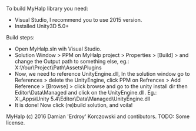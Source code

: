 To build MyHalp library you need:
 - Visual Studio, I recommend you to use 2015 version.
 - Installed Unity3D 5.0+ 

Build steps:
 - Open MyHalp.sln wih Visual Studio.
 - Solution Window > PPM on MyHalp project > Properties > [Build] > and change the Output path to something else, eg.: X:\Your\Project\Path\Assets\Plugins
 - Now, we need to reference UnityEngine.dll, In the solution window go to References > delete the UnityEngine, click PPM on Refrences > Add Reference > 
 [Browse] > click browse and go to the unity install dir then Editor\Data\Managed and click on the UnityEngine.dll. Eg.: X:\_Apps\Unity 5.4\Editor\Data\Managed\UnityEngine.dll
 - It is done! Now click (re)build solution, and voila!
 
MyHalp (c) 2016 Damian 'Erdroy' Korczowski and contibutors. TODO: Some license.